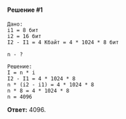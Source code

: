 #### Решение #1
```
Дано:
i1 = 8 бит
i2 = 16 бит
I2 - I1 = 4 Кбайт = 4 * 1024 * 8 бит

n - ?

Решение:
I = n * i
I2 - I1 = 4 * 1024 * 8
n * (i2 - i1) = 4 * 1024 * 8
n * 8 = 4 * 1024 * 8
n = 4096
```

**Ответ:** 4096.
